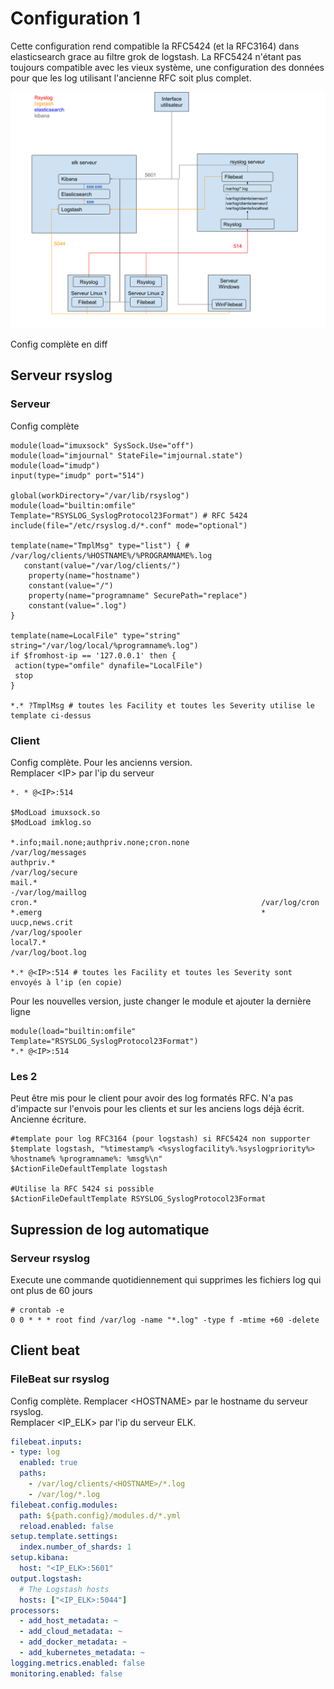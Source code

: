 # Configuration 1

Cette configuration rend compatible la RFC5424 (et la RFC3164) dans elasticsearch grace au filtre grok de logstash. La RFC5424 n'étant pas toujours compatible avec les vieux système, une configuration des données pour que les log utilisant l'ancienne RFC soit plus complet.

![test](config1.png?raw=true)

Config complète en diff

## Serveur rsyslog 

### Serveur
Config complète
```
module(load="imuxsock" SysSock.Use="off")
module(load="imjournal" StateFile="imjournal.state")
module(load="imudp")
input(type="imudp" port="514")
 
global(workDirectory="/var/lib/rsyslog")
module(load="builtin:omfile" Template="RSYSLOG_SyslogProtocol23Format") # RFC 5424
include(file="/etc/rsyslog.d/*.conf" mode="optional")
 
template(name="TmplMsg" type="list") { # /var/log/clients/%HOSTNAME%/%PROGRAMNAME%.log
   constant(value="/var/log/clients/")
    property(name="hostname")
    constant(value="/")
    property(name="programname" SecurePath="replace")
    constant(value=".log")
}

template(name=LocalFile" type="string" string="/var/log/local/%programname%.log")
if $fromhost-ip == '127.0.0.1' then {
 action(type="omfile" dynafile="LocalFile")
 stop
}
 
*.* ?TmplMsg # toutes les Facility et toutes les Severity utilise le template ci-dessus
```

### Client
Config complète.
Pour les ancienns version.<br>
Remplacer \<IP\> par l'ip du serveur
```
*. * @<IP>:514

$ModLoad imuxsock.so
$ModLoad imklog.so
 
*.info;mail.none;authpriv.none;cron.none                /var/log/messages
authpriv.*                                              /var/log/secure
mail.*                                                  -/var/log/maillog
cron.*                                                  /var/log/cron
*.emerg                                                 *
uucp,news.crit                                          /var/log/spooler
local7.*                                                /var/log/boot.log
 
*.* @<IP>:514 # toutes les Facility et toutes les Severity sont envoyés à l'ip (en copie)
```
Pour les nouvelles version, juste changer le module et ajouter la dernière ligne
```
module(load="builtin:omfile" Template="RSYSLOG_SyslogProtocol23Format")
*.* @<IP>:514
```

### Les 2
Peut être mis pour le client pour avoir des log formatés RFC. N'a pas d'impacte sur l'envois pour les clients et sur les anciens logs déjà écrit. Ancienne écriture.
```
#template pour log RFC3164 (pour logstash) si RFC5424 non supporter
$template logstash, "%timestamp% <%syslogfacility%.%syslogpriority%> %hostname% %programname%: %msg%\n"
$ActionFileDefaultTemplate logstash

#Utilise la RFC 5424 si possible
$ActionFileDefaultTemplate RSYSLOG_SyslogProtocol23Format

```

## Supression de log automatique
### Serveur rsyslog
Execute une commande quotidiennement qui supprimes les fichiers log qui ont plus de 60 jours
```
# crontab -e
0 0 * * * root find /var/log -name "*.log" -type f -mtime +60 -delete
```

## Client beat

### FileBeat sur rsyslog
Config complète.
Remplacer \<HOSTNAME\> par le hostname du serveur rsyslog.<br>
Remplacer \<IP_ELK\> par l'ip du serveur ELK.

```yml
filebeat.inputs:
- type: log
  enabled: true
  paths:
    - /var/log/clients/<HOSTNAME>/*.log
    - /var/log/*.log
filebeat.config.modules:
  path: ${path.config}/modules.d/*.yml
  reload.enabled: false
setup.template.settings:
  index.number_of_shards: 1
setup.kibana:
  host: "<IP_ELK>:5601"
output.logstash:
  # The Logstash hosts
  hosts: ["<IP_ELK>:5044"]
processors:
  - add_host_metadata: ~
  - add_cloud_metadata: ~
  - add_docker_metadata: ~
  - add_kubernetes_metadata: ~
logging.metrics.enabled: false
monitoring.enabled: false
```
